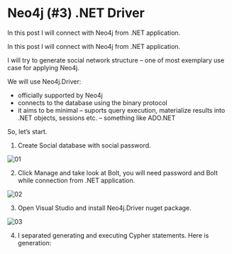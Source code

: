 ﻿# Neo4j (#3) .NET Driver

<!-- Id: neo4j-03  -->
<!-- Categories: NoSql, neo4j  -->
<!-- Date: 20200319  -->

<!-- #header -->
In this post I will connect with Neo4j from .NET application.
<!-- #endheader -->


In this post I will connect with Neo4j from .NET application.

I will try to generate social network structure – one of most exemplary use case for applying Neo4j.

We will use Neo4j.Driver:

- officially supported by Neo4j
- connects to the database using the binary protocol
- it aims to be minimal – suports query execution, materialize results into .NET objects, sessions etc. – something like ADO.NET

So, let’s start.

1. Create Social database with social password.

![01](C:/Projects/Tools/BlogEngine/FunkyCode.Blog.Inf.ScriptEngine/Articles/neo4j-03/01.png)

2. Click Manage and take look at Bolt, you will need password and Bolt while connection from .NET application.

![02](C:/Projects/Tools/BlogEngine/FunkyCode.Blog.Inf.ScriptEngine/Articles/neo4j-03/02.png)

3. Open Visual Studio and install Neo4j.Driver nuget package.

![03](C:/Projects/Tools/BlogEngine/FunkyCode.Blog.Inf.ScriptEngine/Articles/neo4j-03/03.png)

4. I separated generating and executing Cypher statements. Here is generation:

